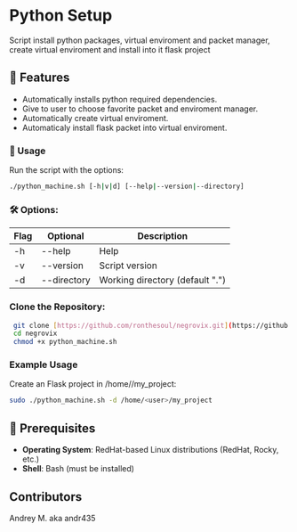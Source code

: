 # Python Setup
Script install python packages, virtual enviroment and packet manager, create virtual enviroment and install into it flask project

## 📝 Features
- Automatically installs python required dependencies.  
- Give to user to choose favorite packet and enviroment manager.  
- Automatically create virtual enviroment.  
- Automaticaly install flask packet into virtual enviroment.  


### 🚀 Usage
Run the script with the options:
```bash
./python_machine.sh [-h|v|d] [--help|--version|--directory]
```

### 🛠️ Options:
| Flag | Optional | Description |
|------|----------|-------------|
| -h| --help | Help |
| -v| --version | Script version |
| -d| --directory | Working directory (default ".") |

### Clone the Repository:
```bash
 git clone [https://github.com/ronthesoul/negrovix.git](https://github.com/andr435/bash_python_virtual_env)
 cd negrovix
 chmod +x python_machine.sh
```

### Example Usage
Create an Flask project in /home/<user>/my_project:
```bash
sudo ./python_machine.sh -d /home/<user>/my_project
```

## 🔧 Prerequisites
-  **Operating System**: RedHat-based Linux distributions (RedHat, Rocky, etc.)
-  **Shell**: Bash (must be installed)

## Contributors 
Andrey M. aka andr435
